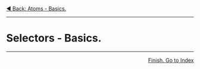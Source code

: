 <p align="left">
 <a href="02_01.md">◀ Back: Atoms - Basics.</a>
</p>

---

# Selectors - Basics.


---

<p align='right'>
  <a href='../00_00.md'>Finish. Go to Index</a>
</p>
